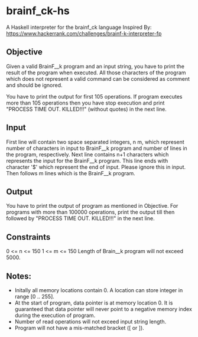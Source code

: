 # brainf_ck-hs
A Haskell interpreter for the brainf_ck language
Inspired By: https://www.hackerrank.com/challenges/brainf-k-interpreter-fp

## Objective
Given a valid BrainF__k program and an input string, you have to print the result of the program when executed. All those characters of the program which does not represent a valid command can be considered as comment and should be ignored.

You have to print the output for first 105 operations. If program executes more than 105 operations then you have stop execution and print "PROCESS TIME OUT. KILLED!!!" (without quotes) in the next line.

## Input 
First line will contain two space separated integers, n m, which represent number of characters in input to BrainF__k program and number of lines in the program, respectively. Next line contains n+1 characters which represents the input for the BrainF__k program. This line ends with character '$' which represent the end of input. Please ignore this in input. Then follows m lines which is the BrainF__k program.

## Output 
You have to print the output of program as mentioned in Objective. For programs with more than 100000 operations, print the output till then followed by "PROCESS TIME OUT. KILLED!!!" in the next line.

## Constraints 
0 <= n <= 150 
1 <= m <= 150 
Length of Brain__k program will not exceed 5000.

## Notes:

* Initally all memory locations contain 0. A location can store integer in range [0 .. 255].
* At the start of program, data pointer is at memory location 0. It is guaranteed that data pointer will never point to a negative memory index during the execution of program.
* Number of read operations will not exceed input string length.
* Program will not have a mis-matched bracket ([ or ]).

